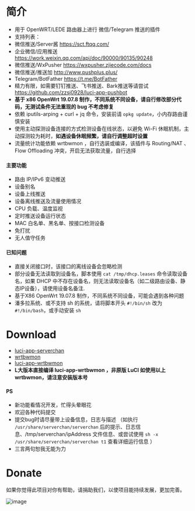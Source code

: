 # 简介
- 用于 OpenWRT/LEDE 路由器上进行 微信/Telegram 推送的插件
- 支持列表：
- 微信推送/Server酱    https://sct.ftqq.com/
- 企业微信/应用推送    https://work.weixin.qq.com/api/doc/90000/90135/90248
- 微信推送/WxPusher    https://wxpusher.zjiecode.com/docs
- 微信推送/推送加      http://www.pushplus.plus/
- Telegram/BotFather  https://t.me/BotFather
- 精力有限，如需要钉钉推送、飞书推送、Bark推送等请尝试 https://github.com/zzsj0928/luci-app-pushbot
- **基于 x86 OpenWrt 19.07.8 制作，不同系统不同设备，请自行修改部分代码，无测试条件无法重现的 bug 不考虑修复**
- 依赖 iputils-arping + curl + jq 命令，安装前请 `opkg update`，小内存路由谨慎安装
- 使用主动探测设备连接的方式检测设备在线状态，以避免 Wi-Fi 休眠机制，主动探测较为耗时，**如遇设备休眠频繁，请自行调整超时设置**
- 流量统计功能依赖 wrtbwmon ，自行选装或编译，该插件与 Routing/NAT 、Flow Offloading 冲突，开启无法获取流量，自行选择

#### 主要功能
- 路由 IP/IPv6 变动推送
- 设备别名
- 设备上线推送
- 设备离线推送及流量使用情况
- CPU 负载、温度监视
- 定时推送设备运行状态
- MAC 白名单、黑名单、按接口检测设备
- 免打扰
- 无人值守任务

#### 已知问题
- 直接关闭接口时，该接口的离线设备会忽略检测
- 部分设备无法读取到设备名，脚本使用 `cat /tmp/dhcp.leases` 命令读取设备名，如果 DHCP 中不存在设备名，则无法读取设备名（如二级路由设备、静态IP设备），请使用设备名备注.
- 基于X86 OpenWrt 19.07.8 制作，不同系统不同设备，可能会遇到各种问题
- 潘多拉系统、或不支持 sh 的系统，请将脚本开头 `#!/bin/sh` 改为 `#!/bin/bash`，或手动安装 `sh`

# Download
- [luci-app-serverchan](https://github.com/tty228/luci-app-serverchan/releases)
- [wrtbwmon](https://github.com/brvphoenix/wrtbwmon)
- [luci-app-wrtbwmon](https://github.com/brvphoenix/luci-app-wrtbwmon) 
- **L大版本直接编译 luci-app-wrtbwmon ，非原版 LuCI 如使用以上 wrtbwmon，请注意安装版本号**

#### PS
- 新功能看情况开发，忙得头晕眼花
- 欢迎各种代码提交
- 提交bug时请尽量带上设备信息，日志与描述
（如执行 `/usr/share/serverchan/serverchan` 后的提示、日志信息、/tmp/serverchan/ipAddress 文件信息、或尝试使用 `sh -x /usr/share/serverchan/serverchan t1` 查看详细运行信息 ）
- 三言两句恕我无能为力

# Donate
如果你觉得此项目对你有帮助，请捐助我们，以使项目能持续发展，更加完善。

![image](https://github.com/tty228/Python-100-Days/blob/master/res/WX.jpg)

